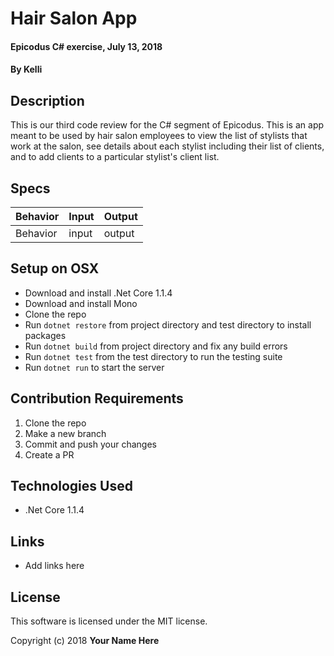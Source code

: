 # Hair Salon App

#### Epicodus C# exercise, July 13, 2018

#### By Kelli

## Description

This is our third code review for the C# segment of Epicodus. This is an app meant to be used by hair salon employees to view the list of stylists that work at the salon, see details about each stylist including their list of clients, and to add clients to a particular stylist's client list.

## Specs

| Behavior | Input | Output |
|----------|-------|--------|
| Behavior | input | output |

## Setup on OSX

* Download and install .Net Core 1.1.4
* Download and install Mono
* Clone the repo
* Run `dotnet restore` from project directory and test directory to install packages
* Run `dotnet build` from project directory and fix any build errors
* Run `dotnet test` from the test directory to run the testing suite
* Run `dotnet run` to start the server

## Contribution Requirements

1. Clone the repo
1. Make a new branch
1. Commit and push your changes
1. Create a PR

## Technologies Used

* .Net Core 1.1.4

## Links

* Add links here

## License

This software is licensed under the MIT license.

Copyright (c) 2018 **Your Name Here**
